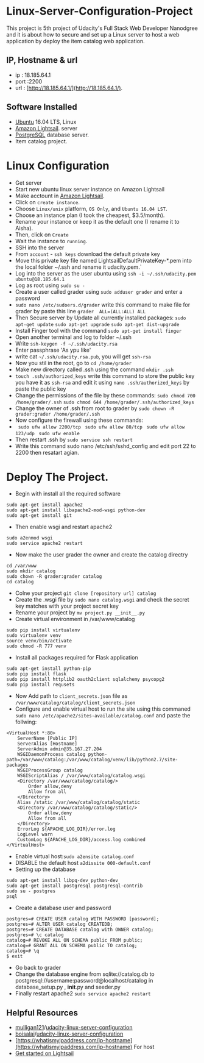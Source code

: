 
# Linux-Server-Configuration-Project

This project is 5th project of Udacity's Full Stack Web Developer Nanodgree and it is about how to secure and set up a Linux server to host a web application by deploy the  item catalog web application.

## IP, Hostname & url
- ip : 18.185.64.1
- port :2200
- url : [http://18.185.64.1/](http://18.185.64.1/).

## Software Installed
* [Ubuntu](https://www.ubuntu.com/download/server) 16.04 LTS, Linux 
* [Amazon Lightsail](https://lightsail.aws.amazon.com). server 
* [PostgreSQL](https://www.postgresql.org/) database server.
* Item catalog project.
# Linux Configuration
 - Get server
- Start new ubuntu linux server instance on Amazon Lightsail
- Make acctount in [Amazon Lightsail](https://lightsail.aws.amazon.com).
- Click on `create instance`.
- Choose `Linux/unix` platform, `OS Only`, and `Ubuntu 16.04 LST`.
- Choose an instance plan (I took the cheapest, $3.5/month).
- Rename your instance or keep it as the default one (I rename it to Aisha).
- Then, click on `Create`
- Wait the instance to `running`.
 - SSH into the server 
- From `account` - `ssh keys` download the default private key
- Move this private key file named LightsailDefaultPrivateKey-*.pem into the local folder ~/.ssh and rename it udacity.pem.`
- Log into the server as the user ubuntu using `ssh -i ~/.ssh/udacity.pem ubuntu@18.185.64.1`
- Log as root using `sudo su -`
- Create a user called grader using `sudo adduser grader` and enter a password
- `sudo nano /etc/sudoers.d/grader` write this command to make file for grader by paste this line `grader  ALL=(ALL:ALL) ALL`
- Then Secure server by Update all currently installed packages:
 `sudo apt-get update`
 `sudo apt-get upgrade`
 `sudo apt-get dist-upgrade`
- Install Finger tool with the command `sudo apt-get install finger`
- Open another terminal and log to folder ~/.ssh
- Write `ssh-keygen -f ~/.ssh/udacity.rsa`
- Enter passphrase 'As ypu like'
- write cat `~/.ssh/udacity.rsa.pub`, you will get `ssh-rsa`
- Now you stil in the root, go to `cd /home/grader`
- Make new directory called .ssh using the command `mkdir .ssh`
- `touch .ssh/authorized_keys` write this command to store the public key you have it as `ssh-rsa` and edit it using `nano .ssh/authorized_keys` by paste the public key
- Change the permissions of the file by these commands:
`sudo chmod 700 /home/grader/.ssh` 
`sudo chmod 644 /home/grader/.ssh/authorized_keys`
- Change the owner of .ssh from root to grader by `sudo chown -R grader:grader /home/grader/.ssh`
- Now configure the firewall using these commands:
- ` sudo ufw allow 2200/tcp` 
` sudo ufw allow 80/tcp` 
` sudo ufw allow 123/udp` 
` sudo ufw enable` 
- Then restart .ssh by  `sudo service ssh restart`
- Write this command sudo nano /etc/ssh/sshd_config and edit port 22 to 2200 then resatart agian.

# Deploy The Project.
- Begin with install all the required software
``` 
sudo apt-get install apache2
sudo apt-get install libapache2-mod-wsgi python-dev
sudo apt-get install git
```
- Then enable wsgi and restart apache2 
``` 
sudo a2enmod wsgi 
sudo service apache2 restart
``` 
- Now make the user grader the owner and create the catalog directry
``` 
cd /var/www
sudo mkdir catalog
sudo chown -R grader:grader catalog
cd catalog
``` 
- Colne your project `git clone [repository url] catalog`
- Create the .wsgi file by `sudo nano catalog.wsgi` and check the secret key matches with your project secret key
- Rename your project by `mv project.py __init__.py`
- Create virtual environment in /var/www/catalog
``` 
sudo pip install virtualenv
sudo virtualenv venv
source venv/bin/activate
sudo chmod -R 777 venv
``` 
- Install all packages required for Flask application
``` 
sudo apt-get install python-pip
sudo pip install flask
sudo pip install httplib2 oauth2client sqlalchemy psycopg2
sudo pip install requsets
``` 
- Now Add path to `client_secrets.json`  file as  `/var/www/catalog/catalog/client_secrets.json`
- Configure and enable virtual host to run the site using this commaned
`sudo nano /etc/apache2/sites-available/catalog.conf` and paste the follwing:
``` 
<VirtualHost *:80>
    ServerName [Public IP]
    ServerAlias [Hostname]
    ServerAdmin admin@35.167.27.204
    WSGIDaemonProcess catalog python-path=/var/www/catalog:/var/www/catalog/venv/lib/python2.7/site-packages
    WSGIProcessGroup catalog
    WSGIScriptAlias / /var/www/catalog/catalog.wsgi
    <Directory /var/www/catalog/catalog/>
        Order allow,deny
        Allow from all
    </Directory>
    Alias /static /var/www/catalog/catalog/static
    <Directory /var/www/catalog/catalog/static/>
        Order allow,deny
        Allow from all
    </Directory>
    ErrorLog ${APACHE_LOG_DIR}/error.log
    LogLevel warn
    CustomLog ${APACHE_LOG_DIR}/access.log combined
</VirtualHost>
``` 
- Enable virtual host:`sudo a2ensite catalog.conf`
- DISABLE the default host `a2dissite 000-default.conf`
- Setting up the database
```
sudo apt-get install libpq-dev python-dev
sudo apt-get install postgresql postgresql-contrib
sudo su - postgres
psql
```
- Create a database user and password
```
postgres=# CREATE USER catalog WITH PASSWORD [password];
postgres=# ALTER USER catalog CREATEDB;
postgres=# CREATE DATABASE catalog with OWNER catalog;
postgres=# \c catalog
catalog=# REVOKE ALL ON SCHEMA public FROM public;
catalog=# GRANT ALL ON SCHEMA public TO catalog;
catalog=# \q
$ exit
```
- Go back to grader
- Change the database engine from sqlite://catalog.db to postgresql://username:password@localhost/catalog in database_setup.py , __init__.py and seeder.py
- Finally restart apache2 `sudo service apache2 restart`

 ## Helpful Resources
- [mulligan121](https://github.com/mulligan121)/[udacity-linux-server-configuration](https://github.com/mulligan121/Udacity-Linux-Configuration/blob/master/README.md) 
- [boisalai](https://github.com/boisalai)/[udacity-linux-server-configuration](https://github.com/boisalai/udacity-linux-server-configuration)
- [https://whatismyipaddress.com/ip-hostname](https://whatismyipaddress.com/ip-hostname) For host
 - [Get started on Lightsail](https://classroom.udacity.com/nanodegrees/nd004-connect/parts/226fb92a-d5dc-4d10-add0-c1dabff6ee69/modules/56cf3482-b006-455c-8acd-26b37b6458d2/lessons/046c35ef-5bd2-4b56-83ba-a8143876165e/concepts/c4cbd3f2-9adb-45d4-8eaf-b5fc89cc606e)

 
